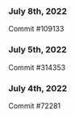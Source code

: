 ### July 8th, 2022

Commit #109133

### July 5th, 2022

Commit #314353


### July 4th, 2022

Commit #72281
